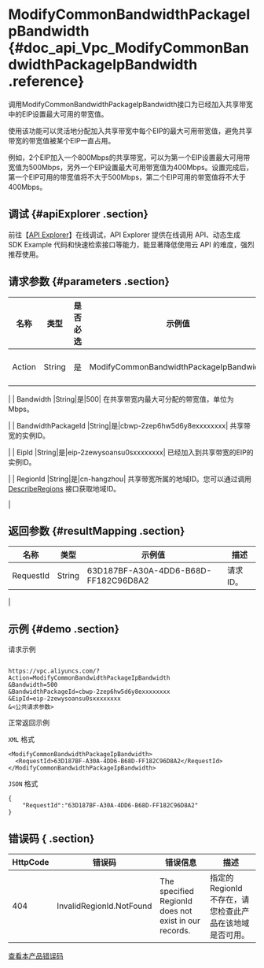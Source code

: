 # ModifyCommonBandwidthPackageIpBandwidth {#doc_api_Vpc_ModifyCommonBandwidthPackageIpBandwidth .reference}

调用ModifyCommonBandwidthPackageIpBandwidth接口为已经加入共享带宽中的EIP设置最大可用的带宽值。

使用该功能可以灵活地分配加入共享带宽中每个EIP的最大可用带宽值，避免共享带宽的带宽值被某个EIP一直占用。

例如，2个EIP加入一个800Mbps的共享带宽，可以为第一个EIP设置最大可用带宽值为500Mbps，另外一个EIP设置最大可用带宽值为400Mbps。设置完成后，第一个EIP可用的带宽值将不大于500Mbps，第二个EIP可用的带宽值将不大于400Mbps。

## 调试 {#apiExplorer .section}

前往【[API Explorer](https://api.aliyun.com/#product=Vpc&api=ModifyCommonBandwidthPackageIpBandwidth)】在线调试，API Explorer 提供在线调用 API、动态生成 SDK Example 代码和快速检索接口等能力，能显著降低使用云 API 的难度，强烈推荐使用。

## 请求参数 {#parameters .section}

|名称|类型|是否必选|示例值|描述|
|--|--|----|---|--|
| Action |String|是|ModifyCommonBandwidthPackageIpBandwidth| 要执行的操作，取值： **ModifyCommonBandwidthPackageIpBandwidth** 。

 |
| Bandwidth |String|是|500| 在共享带宽内最大可分配的带宽值，单位为Mbps。

 |
| BandwidthPackageId |String|是|cbwp-2zep6hw5d6y8exxxxxxxx| 共享带宽的实例ID。

 |
| EipId |String|是|eip-2zewysoansu0sxxxxxxxx| 已经加入到共享带宽的EIP的实例ID。

 |
| RegionId |String|是|cn-hangzhou| 共享带宽所属的地域ID。您可以通过调用 [DescribeRegions](~~36063~~) 接口获取地域ID。

 |

## 返回参数 {#resultMapping .section}

|名称|类型|示例值|描述|
|--|--|---|--|
|RequestId|String|63D187BF-A30A-4DD6-B68D-FF182C96D8A2| 请求ID。

 |

## 示例 {#demo .section}

请求示例

``` {#request_demo}

https://vpc.aliyuncs.com/?Action=ModifyCommonBandwidthPackageIpBandwidth
&Bandwidth=500
&BandwidthPackageId=cbwp-2zep6hw5d6y8exxxxxxxx
&EipId=eip-2zewysoansu0sxxxxxxxx
&<公共请求参数>

```

正常返回示例

 `XML` 格式

``` {#xml_return_success_demo}
<ModifyCommonBandwidthPackageIpBandwidth>
  <RequestId>63D187BF-A30A-4DD6-B68D-FF182C96D8A2</RequestId>
</ModifyCommonBandwidthPackageIpBandwidth>

```

 `JSON` 格式

``` {#json_return_success_demo}
{
	"RequestId":"63D187BF-A30A-4DD6-B68D-FF182C96D8A2"
}
```

## 错误码 { .section}

|HttpCode|错误码|错误信息|描述|
|--------|---|----|--|
|404|InvalidRegionId.NotFound|The specified RegionId does not exist in our records.|指定的 RegionId 不存在，请您检查此产品在该地域是否可用。|

 [查看本产品错误码](https://error-center.aliyun.com/status/product/Vpc) 

